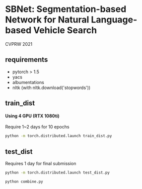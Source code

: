 # SBNet: Segmentation-based Network for Natural Language-based Vehicle Search

CVPRW 2021

## requirements

* pytorch > 1.5
* yacs
* albumentations
* nltk (with nltk.download('stopwords'))

## train_dist

#### Using 4 GPU (RTX 1080ti)

Require 1~2 days for 10 epochs

```bash
python -m torch.distributed.launch train_dist.py
```

## test_dist

Requires 1 day for final submission

```bash
python -m torch.distributed.launch test_dist.py
```

```bash
python combine.py
```
